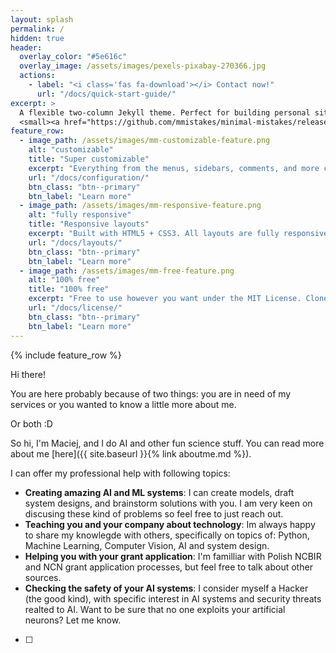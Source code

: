 ```yaml
---
layout: splash
permalink: /
hidden: true
header:
  overlay_color: "#5e616c"
  overlay_image: /assets/images/pexels-pixabay-270366.jpg
  actions:
    - label: "<i class='fas fa-download'></i> Contact now!"
      url: "/docs/quick-start-guide/"
excerpt: >
  A flexible two-column Jekyll theme. Perfect for building personal sites, blogs, and portfolios.<br />
  <small><a href="https://github.com/mmistakes/minimal-mistakes/releases/tag/4.26.2">Latest release v4.26.2</a></small>
feature_row:
  - image_path: /assets/images/mm-customizable-feature.png
    alt: "customizable"
    title: "Super customizable"
    excerpt: "Everything from the menus, sidebars, comments, and more can be configured or set with YAML Front Matter."
    url: "/docs/configuration/"
    btn_class: "btn--primary"
    btn_label: "Learn more"
  - image_path: /assets/images/mm-responsive-feature.png
    alt: "fully responsive"
    title: "Responsive layouts"
    excerpt: "Built with HTML5 + CSS3. All layouts are fully responsive with helpers to augment your content."
    url: "/docs/layouts/"
    btn_class: "btn--primary"
    btn_label: "Learn more"
  - image_path: /assets/images/mm-free-feature.png
    alt: "100% free"
    title: "100% free"
    excerpt: "Free to use however you want under the MIT License. Clone it, fork it, customize it... whatever!"
    url: "/docs/license/"
    btn_class: "btn--primary"
    btn_label: "Learn more"      
---
```


{% include feature_row %}



Hi there! 

You are here probably because of two things: you are in need of my services or you wanted to know a little more about me. 

Or both :D 

So hi, I'm Maciej, and I do AI and other fun science stuff. You can read more about me [here]({{ site.baseurl }}{% link aboutme.md %}).

I can offer my professional help with following topics:
 - **Creating amazing AI and ML systems**: I can create models, draft system designs, and brainstorm solutions with you. I am very keen on discusing these kind of problems so feel free to just reach out.
 - **Teaching you and your company about technology**: Im always happy to share my knowlegde with others, specifically on topics of: Python, Machine Learning, Computer Vision, AI and system design.
 - **Helping you with your grant application**: I'm familliar with Polish NCBIR and NCN grant application processes, but feel free to talk about other sources.
 - **Checking the safety of your AI systems**: I consider myself a Hacker (the good kind), with specific interest in AI systems and security threats realted to AI. Want to be sure that no one exploits your artificial neurons? Let me know.
 
 
  * [ ] 
